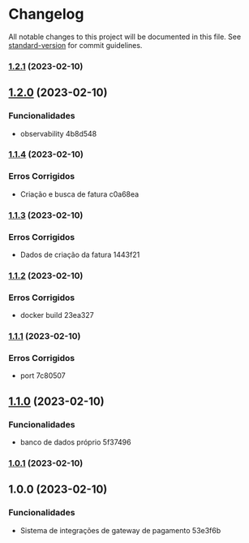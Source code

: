 # Changelog

All notable changes to this project will be documented in this file. See [standard-version](https://github.com/conventional-changelog/standard-version) for commit guidelines.

### [1.2.1](///compare/v1.2.0...v1.2.1) (2023-02-10)

## [1.2.0](///compare/v1.1.4...v1.2.0) (2023-02-10)


### Funcionalidades

* observability 4b8d548

### [1.1.4](///compare/v1.1.3...v1.1.4) (2023-02-10)


### Erros Corrigidos

* Criação e busca de fatura c0a68ea

### [1.1.3](///compare/v1.1.2...v1.1.3) (2023-02-10)


### Erros Corrigidos

* Dados de criação da fatura 1443f21

### [1.1.2](///compare/v1.1.1...v1.1.2) (2023-02-10)


### Erros Corrigidos

* docker build 23ea327

### [1.1.1](///compare/v1.1.0...v1.1.1) (2023-02-10)


### Erros Corrigidos

* port 7c80507

## [1.1.0](///compare/v1.0.1...v1.1.0) (2023-02-10)


### Funcionalidades

* banco de dados próprio 5f37496

### [1.0.1](///compare/v1.0.0...v1.0.1) (2023-02-10)

## 1.0.0 (2023-02-10)


### Funcionalidades

* Sistema de integrações de gateway de pagamento 53e3f6b
